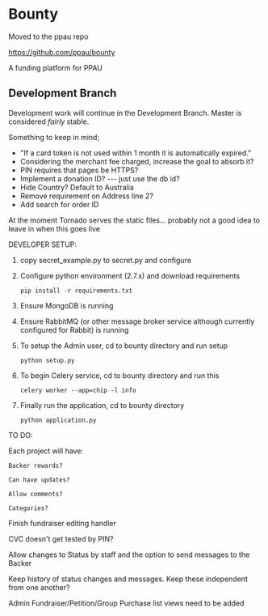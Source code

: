 ﻿Bounty
================================

Moved to the ppau repo

https://github.com/ppau/bounty


A funding platform for PPAU

## Development Branch ##

Development work will continue in the Development Branch. Master is considered _fairly_ stable.

Something to keep in mind;
- "If a card token is not used within 1 month it is automatically expired."
- Considering the merchant fee charged, increase the goal to absorb it?
- PIN requires that pages be HTTPS?
- Implement a donation ID? --- just use the db id?
- Hide Country? Default to Australia
- Remove requirement on Address line 2?
- Add search for order ID

At the moment Tornado serves the static files... probably not a good idea to leave in when this goes live

DEVELOPER SETUP:

1. copy secret_example.py to secret.py and configure
2. Configure python environment (2.7.x) and download requirements

    ```pip install -r requirements.txt```
3. Ensure MongoDB is running
4. Ensure RabbitMQ (or other message broker service although currently configured for Rabbit) is running
5. To setup the Admin user, cd to bounty directory and run setup

    ```python setup.py```
6. To begin Celery service, cd to bounty directory and run this

    ```celery worker --app=chip -l info```
7. Finally run the application, cd to bounty directory

    ```python application.py```

TO DO:

Each project will have:

    Backer rewards?

    Can have updates?

    Allow comments?

    Categories?

Finish fundraiser editing handler

CVC doesn't get tested by PIN?

Allow changes to Status by staff and the option to send messages to the Backer

Keep history of status changes and messages. Keep these independent from one another?

Admin Fundraiser/Petition/Group Purchase list views need to be added
